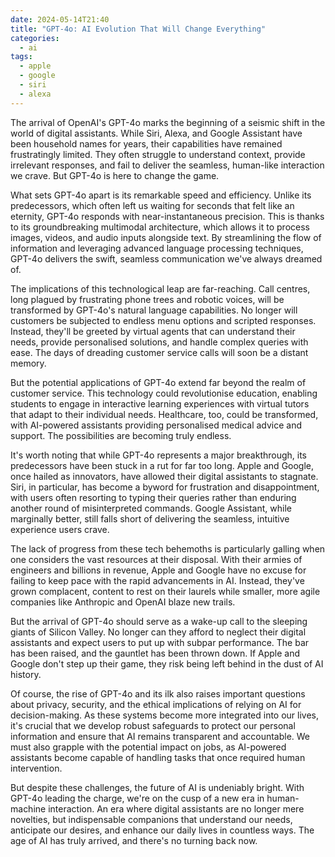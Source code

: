 ```yaml
---
date: 2024-05-14T21:40
title: "GPT-4o: AI Evolution That Will Change Everything"
categories:
  - ai
tags:
  - apple
  - google
  - siri
  - alexa
---
```

The arrival of OpenAI's GPT-4o marks the beginning of a seismic shift in the world of digital assistants. While Siri, Alexa, and Google Assistant have been household names for years, their capabilities have remained frustratingly limited. They often struggle to understand context, provide irrelevant responses, and fail to deliver the seamless, human-like interaction we crave. But GPT-4o is here to change the game.

What sets GPT-4o apart is its remarkable speed and efficiency. Unlike its predecessors, which often left us waiting for seconds that felt like an eternity, GPT-4o responds with near-instantaneous precision. This is thanks to its groundbreaking multimodal architecture, which allows it to process images, videos, and audio inputs alongside text. By streamlining the flow of information and leveraging advanced language processing techniques, GPT-4o delivers the swift, seamless communication we've always dreamed of.

The implications of this technological leap are far-reaching. Call centres, long plagued by frustrating phone trees and robotic voices, will be transformed by GPT-4o's natural language capabilities. No longer will customers be subjected to endless menu options and scripted responses. Instead, they'll be greeted by virtual agents that can understand their needs, provide personalised solutions, and handle complex queries with ease. The days of dreading customer service calls will soon be a distant memory.

But the potential applications of GPT-4o extend far beyond the realm of customer service. This technology could revolutionise education, enabling students to engage in interactive learning experiences with virtual tutors that adapt to their individual needs. Healthcare, too, could be transformed, with AI-powered assistants providing personalised medical advice and support. The possibilities are becoming truly endless.

It's worth noting that while GPT-4o represents a major breakthrough, its predecessors have been stuck in a rut for far too long. Apple and Google, once hailed as innovators, have allowed their digital assistants to stagnate. Siri, in particular, has become a byword for frustration and disappointment, with users often resorting to typing their queries rather than enduring another round of misinterpreted commands. Google Assistant, while marginally better, still falls short of delivering the seamless, intuitive experience users crave.

The lack of progress from these tech behemoths is particularly galling when one considers the vast resources at their disposal. With their armies of engineers and billions in revenue, Apple and Google have no excuse for failing to keep pace with the rapid advancements in AI. Instead, they've grown complacent, content to rest on their laurels while smaller, more agile companies like Anthropic and OpenAI blaze new trails.

But the arrival of GPT-4o should serve as a wake-up call to the sleeping giants of Silicon Valley. No longer can they afford to neglect their digital assistants and expect users to put up with subpar performance. The bar has been raised, and the gauntlet has been thrown down. If Apple and Google don't step up their game, they risk being left behind in the dust of AI history.

Of course, the rise of GPT-4o and its ilk also raises important questions about privacy, security, and the ethical implications of relying on AI for decision-making. As these systems become more integrated into our lives, it's crucial that we develop robust safeguards to protect our personal information and ensure that AI remains transparent and accountable. We must also grapple with the potential impact on jobs, as AI-powered assistants become capable of handling tasks that once required human intervention.

But despite these challenges, the future of AI is undeniably bright. With GPT-4o leading the charge, we're on the cusp of a new era in human-machine interaction. An era where digital assistants are no longer mere novelties, but indispensable companions that understand our needs, anticipate our desires, and enhance our daily lives in countless ways. The age of AI has truly arrived, and there's no turning back now.